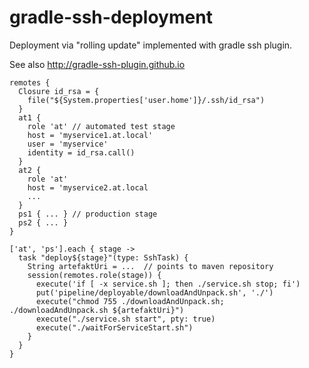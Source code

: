 gradle-ssh-deployment
=====================

Deployment via "rolling update" implemented with gradle ssh plugin.

See also http://gradle-ssh-plugin.github.io

```
remotes {
  Closure id_rsa = {
    file("${System.properties['user.home']}/.ssh/id_rsa")
  }
  at1 {
    role 'at' // automated test stage
    host = 'myservice1.at.local'
    user = 'myservice'
    identity = id_rsa.call()
  }
  at2 {
    role 'at'
    host = 'myservice2.at.local
    ...
  }
  ps1 { ... } // production stage
  ps2 { ... }
}

['at', 'ps'].each { stage ->
  task "deploy${stage}"(type: SshTask) {
    String artefaktUri = ...  // points to maven repository
    session(remotes.role(stage)) {
      execute('if [ -x service.sh ]; then ./service.sh stop; fi')
      put('pipeline/deployable/downloadAndUnpack.sh', './')
      execute("chmod 755 ./downloadAndUnpack.sh; ./downloadAndUnpack.sh ${artefaktUri}")
      execute("./service.sh start", pty: true)
      execute("./waitForServiceStart.sh")
    }
  }
}

```
